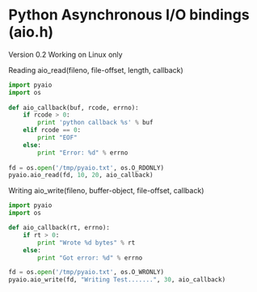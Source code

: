 Python Asynchronous I/O bindings (aio.h)
========================================

Version 0.2
Working on Linux only

Reading
    aio_read(fileno, file-offset, length, callback)

```python
import pyaio
import os
	
def aio_callback(buf, rcode, errno):
    if rcode > 0:
        print 'python callback %s' % buf
    elif rcode == 0:
        print "EOF"
    else:
        print "Error: %d" % errno
        
fd = os.open('/tmp/pyaio.txt', os.O_RDONLY)
pyaio.aio_read(fd, 10, 20, aio_callback)
```

Writing
    aio_write(fileno, buffer-object, file-offset, callback)

```python
import pyaio
import os

def aio_callback(rt, errno):
    if rt > 0:
        print "Wrote %d bytes" % rt
    else:
        print "Got error: %d" % errno

fd = os.open('/tmp/pyaio.txt', os.O_WRONLY)
pyaio.aio_write(fd, "Writing Test.......", 30, aio_callback)
```
